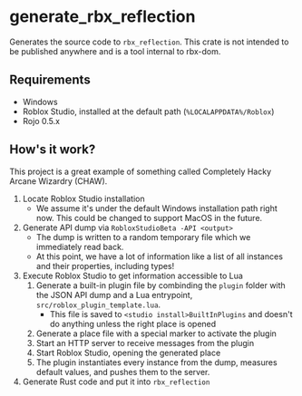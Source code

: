 # generate\_rbx\_reflection
Generates the source code to `rbx_reflection`. This crate is not intended to be published anywhere and is a tool internal to rbx-dom.

## Requirements
* Windows
* Roblox Studio, installed at the default path (`%LOCALAPPDATA%/Roblox`)
* Rojo 0.5.x

## How's it work?
This project is a great example of something called Completely Hacky Arcane Wizardry (CHAW).

1. Locate Roblox Studio installation
	- We assume it's under the default Windows installation path right now. This could be changed to support MacOS in the future.
2. Generate API dump via `RobloxStudioBeta -API <output>`
	- The dump is written to a random temporary file which we immediately read back.
	- At this point, we have a lot of information like a list of all instances and their properties, including types!
3. Execute Roblox Studio to get information accessible to Lua
	1. Generate a built-in plugin file by combinding the `plugin` folder with the JSON API dump and a Lua entrypoint, `src/roblox_plugin_template.lua`.
		- This file is saved to `<studio install>BuiltInPlugins` and doesn't do anything unless the right place is opened
	2. Generate a place file with a special marker to activate the plugin
	3. Start an HTTP server to receive messages from the plugin
	4. Start Roblox Studio, opening the generated place
	5. The plugin instantiates every instance from the dump, measures default values, and pushes them to the server.
4. Generate Rust code and put it into `rbx_reflection`
